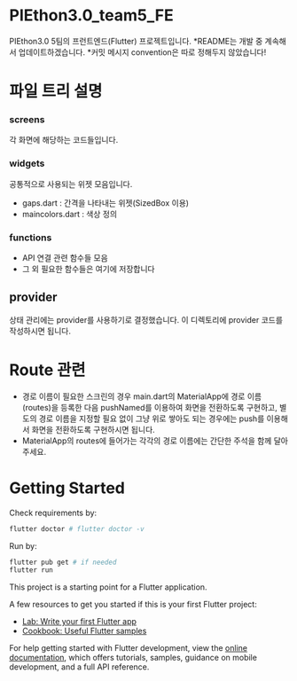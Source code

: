 # PIEthon3.0_team5_FE

PIEthon3.0 5팀의 프런트엔드(Flutter) 프로젝트입니다.
*README는 개발 중 계속해서 업데이트하겠습니다.
*커밋 메시지 convention은 따로 정해두지 않았습니다!

# 파일 트리 설명

### screens

각 화면에 해당하는 코드들입니다.

### widgets

공통적으로 사용되는 위젯 모음입니다.

- gaps.dart : 간격을 나타내는 위젯(SizedBox 이용)
- maincolors.dart : 색상 정의

### functions

- API 연결 관련 함수들 모음
- 그 외 필요한 함수들은 여기에 저장합니다

## provider
상태 관리에는 provider를 사용하기로 결정했습니다. 
이 디렉토리에 provider 코드를 작성하시면 됩니다. 

# Route 관련
- 경로 이름이 필요한 스크린의 경우 main.dart의 MaterialApp에 경로 이름(routes)을 등록한 다음 pushNamed를 이용하여 화면을 전환하도록 구현하고, 
별도의 경로 이름을 지정할 필요 없이 그냥 위로 쌓아도 되는 경우에는 push를 이용해서 화면을 전환하도록 구현하시면 됩니다. 
- MaterialApp의 routes에 들어가는 각각의 경로 이름에는 간단한 주석을 함께 달아 주세요.

# Getting Started

Check requirements by:

```bash
flutter doctor # flutter doctor -v
```

Run by:

```bash
flutter pub get # if needed
flutter run
```

This project is a starting point for a Flutter application.

A few resources to get you started if this is your first Flutter project:

- [Lab: Write your first Flutter app](https://docs.flutter.dev/get-started/codelab)
- [Cookbook: Useful Flutter samples](https://docs.flutter.dev/cookbook)

For help getting started with Flutter development, view the
[online documentation](https://docs.flutter.dev/), which offers tutorials,
samples, guidance on mobile development, and a full API reference.
